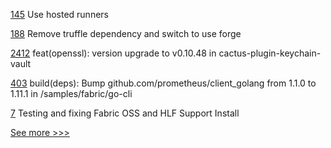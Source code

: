 
[145](https://github.com/hyperledger/iroha-python/pull/145) Use hosted runners

[188](https://github.com/hyperledger-labs/yui-ibc-solidity/pull/188) Remove truffle dependency and switch to use forge

[2412](https://github.com/hyperledger/cacti/pull/2412) feat(openssl): version upgrade to v0.10.48 in cactus-plugin-keychain-vault

[403](https://github.com/hyperledger-labs/weaver-dlt-interoperability/pull/403) build(deps): Bump github.com/prometheus/client_golang from 1.1.0 to 1.11.1 in /samples/fabric/go-cli

[7](https://github.com/hyperledger-labs/fabric-ansible-collection/pull/7) Testing and fixing Fabric OSS and HLF Support Install


[See more >>>](https://start-here.hyperledger.org/pull-requests)
